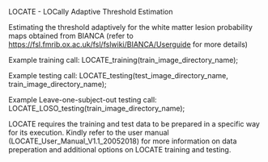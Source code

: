 LOCATE - LOCally Adaptive Threshold Estimation 

Estimating the threshold adaptively for the white matter lesion probability maps obtained from BIANCA (refer to https://fsl.fmrib.ox.ac.uk/fsl/fslwiki/BIANCA/Userguide for more details)

Example training call:
LOCATE_training(train_image_directory_name);

Example testing call:
LOCATE_testing(test_image_directory_name, train_image_directory_name);

Example Leave-one-subject-out testing call:
LOCATE_LOSO_testing(train_image_directory_name);

LOCATE requires the training and test data to be prepared in a
specific way for its execution. Kindly refer to the user manual
(LOCATE_User_Manual_V1.1_20052018) for more information on data preperation and additional options on LOCATE training and testing.
